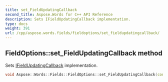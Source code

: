 ```yaml
---
title: set_FieldUpdatingCallback
second_title: Aspose.Words for C++ API Reference
description: Sets IFieldUpdatingCallback implementation.
type: docs
weight: 391
url: /cpp/aspose.words.fields/fieldoptions/set_fieldupdatingcallback/
---
```

## FieldOptions::set_FieldUpdatingCallback method


Sets [IFieldUpdatingCallback](../../ifieldupdatingcallback/) implementation.

```cpp
void Aspose::Words::Fields::FieldOptions::set_FieldUpdatingCallback(const System::SharedPtr<Aspose::Words::Fields::IFieldUpdatingCallback> &value)
```

